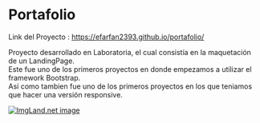 # Portafolio

Link del Proyecto : https://efarfan2393.github.io/portafolio/

Proyecto desarrollado en Laboratoria, el cual consistía en la maquetación de un LandingPage.
<br>
Este fue uno de los primeros proyectos en donde empezamos a utilizar el framework Bootstrap.
<br>
Así como tambien fue uno de los primeros proyectos en los que teniamos que hacer una versión responsive.

<a href="http://2.1m.yt/NCgpqim.png" target="_blank"><img src="http://2.1m.yt/NCgpqim.png" alt="ImgLand.net image" /></a>
